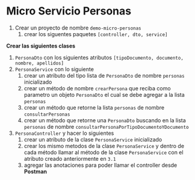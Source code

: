 # Micro Servicio Personas
1. Crear un proyecto de nombre `demo-micro-personas`
    1. crear los siguentes paquetes `[controller, dto, service]`

**Crear las siguientes clases**
1. `PersonaDto` con los siguientes atributos `[tipoDocumento, documento, nombre, apellidos]`
2. `PersonaService` con lo siguiente
    1. crear un atributo del tipo lista de `PersonaDto` de nombre `personas` inicializado
    2. crear un método de nombre `crearPersona` que reciba como parametro un objeto `PersonaDto`
       el cual se debe agregar a la lista `personas`
    3. crear un método que retorne la lista `personas` de nombre `consultarPersonas`
    4. crear un método que retorne una `PersonaDto` buscando en la lista `personas` de nombre `consultarPersonaPorTipoDocumentoYDocumento`
3. `PersonaController` y hacer lo siguientes
    1. crear un atributo de la clase `PersonaService` inicializado
    2. crear los mismo metodos de la clase `PersonaService` y dentro de cada método llamar al método de la clase `PersonaService` con el atributo creado anteriormente en `3.1`
    3. agregar las anotaciones para poder llamar el controller desde **Postman**
